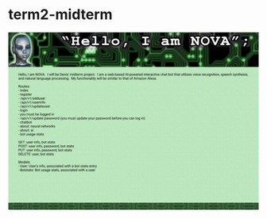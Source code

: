 # term2-midterm
 ![Project Proposal](https://github.com/PrimeGoat/term2-midterm/blob/master/proposal.png)
 
